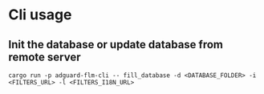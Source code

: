 # Cli usage

## Init the database or update database from remote server

```shell
cargo run -p adguard-flm-cli -- fill_database -d <DATABASE_FOLDER> -i <FILTERS_URL> -l <FILTERS_I18N_URL>
```
